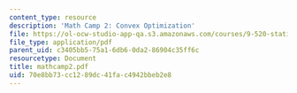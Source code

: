 ```yaml
---
content_type: resource
description: 'Math Camp 2: Convex Optimization'
file: https://ol-ocw-studio-app-qa.s3.amazonaws.com/courses/9-520-statistical-learning-theory-and-applications-spring-2003/70e8bb73cc1289dc41fac4942bbeb2e8_mathcamp2.pdf
file_type: application/pdf
parent_uid: c3405bb5-75a1-6db6-0da2-86904c35ff6c
resourcetype: Document
title: mathcamp2.pdf
uid: 70e8bb73-cc12-89dc-41fa-c4942bbeb2e8
---
```

